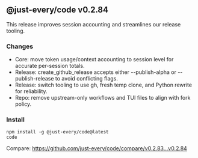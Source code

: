 ## @just-every/code v0.2.84

This release improves session accounting and streamlines our release tooling.

### Changes

- Core: move token usage/context accounting to session level for accurate per-session totals.
- Release: create_github_release accepts either --publish-alpha or --publish-release to avoid conflicting flags.
- Release: switch tooling to use gh, fresh temp clone, and Python rewrite for reliability.
- Repo: remove upstream-only workflows and TUI files to align with fork policy.

### Install

```
npm install -g @just-every/code@latest
code
```

Compare: https://github.com/just-every/code/compare/v0.2.83...v0.2.84

